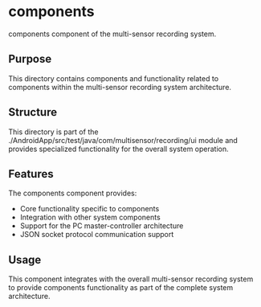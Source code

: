 # components

components component of the multi-sensor recording system.

## Purpose

This directory contains components and functionality related to components within the multi-sensor recording system architecture.

## Structure

This directory is part of the ./AndroidApp/src/test/java/com/multisensor/recording/ui module and provides specialized functionality for the overall system operation.

## Features

The components component provides:
- Core functionality specific to components
- Integration with other system components
- Support for the PC master-controller architecture
- JSON socket protocol communication support

## Usage

This component integrates with the overall multi-sensor recording system to provide components functionality as part of the complete system architecture.

